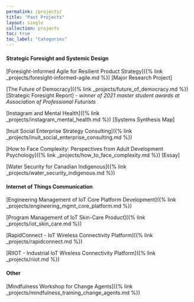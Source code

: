```yaml
---
permalink: /projects/
title: "Past Projects"
layout: single
collection: projects
toc: true
toc_label: "Categories"
---
```


#### Strategic Foresight and Systemic Design

[Foresight-informed Agile for Resilient Product Strategy]({% link _projects/foresight-informed-agile.md %}) [Major Research Project]

[The Future of Democracy]({% link _projects/future_of_democracy.md %}) [Strategic Foresight Report] - *winner of 2021 master student awards at Association of Professional Futurists*

[Instagram and Mental Health]({% link _projects/instagram_mental_health.md %}) [Systems Synthesis Map]

[Inuit Social Enterprise Strategy Consulting]({% link _projects/inuit_social_enterprise_consulting.md %}) 

[How to Face Complexity: Perspectives from Adult Development Psychology]({% link _projects/how_to_face_complexity.md %}) [Essay]

[Water Security for Canadian Indigenous]({% link _projects/water_security_indigenous.md %}) 


#### Internet of Things Communication

[Engineering Management of IoT Core Platform Development]({% link _projects/engineering_mgmt_core_platform.md %})

[Program Management of IoT Skin-Care Product]({% link _projects/iot_skin_care.md %})

[RapidConnect - IoT Wireless Connectivity Platform]({% link _projects/rapidconnect.md %})

[RIIOT - Industrial IoT Wireless Connectivity Platform]({% link _projects/riiot.md %})

#### Other

[Mindfulness Workshop for Change Agents]({% link _projects/mindfulness_training_change_agents.md %})